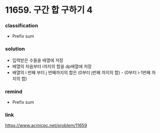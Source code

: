 # 11659. 구간 합 구하기 4

### classification
* Prefix sum

### solution
* 입력받은 수들을 배열에 저장
* 배열의 처음부터 i까지의 합을 dp배열에 저장
* 배열의 i 번째 부터 j 번째까지의 합은 (0부터 j번째 까지의 합) - (0부터 i-1번째 까지의 합)

### remind
* Prefix sum

### link
https://www.acmicpc.net/problem/11659